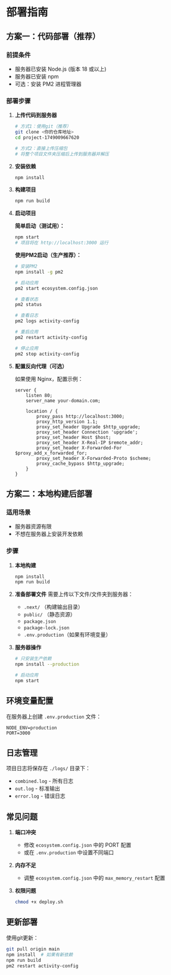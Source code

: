 # 部署指南

## 方案一：代码部署（推荐）

### 前提条件
- 服务器已安装 Node.js (版本 18 或以上)
- 服务器已安装 npm
- 可选：安装 PM2 进程管理器

### 部署步骤

1. **上传代码到服务器**
   ```bash
   # 方式1：使用git（推荐）
   git clone <你的仓库地址>
   cd project-1749009667620
   
   # 方式2：直接上传压缩包
   # 将整个项目文件夹压缩后上传到服务器并解压
   ```

2. **安装依赖**
   ```bash
   npm install
   ```

3. **构建项目**
   ```bash
   npm run build
   ```

4. **启动项目**
   
   **简单启动（测试用）：**
   ```bash
   npm start
   # 项目将在 http://localhost:3000 运行
   ```
   
   **使用PM2启动（生产推荐）：**
   ```bash
   # 安装PM2
   npm install -g pm2
   
   # 启动应用
   pm2 start ecosystem.config.json
   
   # 查看状态
   pm2 status
   
   # 查看日志
   pm2 logs activity-config
   
   # 重启应用
   pm2 restart activity-config
   
   # 停止应用
   pm2 stop activity-config
   ```

5. **配置反向代理（可选）**
   
   如果使用 Nginx，配置示例：
   ```nginx
   server {
       listen 80;
       server_name your-domain.com;
       
       location / {
           proxy_pass http://localhost:3000;
           proxy_http_version 1.1;
           proxy_set_header Upgrade $http_upgrade;
           proxy_set_header Connection 'upgrade';
           proxy_set_header Host $host;
           proxy_set_header X-Real-IP $remote_addr;
           proxy_set_header X-Forwarded-For $proxy_add_x_forwarded_for;
           proxy_set_header X-Forwarded-Proto $scheme;
           proxy_cache_bypass $http_upgrade;
       }
   }
   ```

## 方案二：本地构建后部署

### 适用场景
- 服务器资源有限
- 不想在服务器上安装开发依赖

### 步骤

1. **本地构建**
   ```bash
   npm install
   npm run build
   ```

2. **准备部署文件**
   需要上传以下文件/文件夹到服务器：
   - `.next/` （构建输出目录）
   - `public/` （静态资源）
   - `package.json`
   - `package-lock.json`
   - `.env.production`（如果有环境变量）

3. **服务器操作**
   ```bash
   # 只安装生产依赖
   npm install --production
   
   # 启动应用
   npm start
   ```

## 环境变量配置

在服务器上创建 `.env.production` 文件：
```
NODE_ENV=production
PORT=3000
```

## 日志管理

项目日志将保存在 `./logs/` 目录下：
- `combined.log` - 所有日志
- `out.log` - 标准输出
- `error.log` - 错误日志

## 常见问题

1. **端口冲突**
   - 修改 `ecosystem.config.json` 中的 PORT 配置
   - 或在 `.env.production` 中设置不同端口

2. **内存不足**
   - 调整 `ecosystem.config.json` 中的 `max_memory_restart` 配置

3. **权限问题**
   ```bash
   chmod +x deploy.sh
   ```

## 更新部署

使用git更新：
```bash
git pull origin main
npm install  # 如果有新依赖
npm run build
pm2 restart activity-config
```